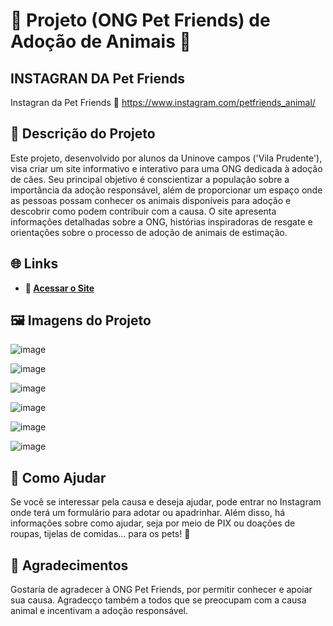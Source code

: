 # 🐾 Projeto (ONG Pet Friends) de Adoção de Animais 🐾

## INSTAGRAN DA Pet Friends

Instagran da Pet Friends 🔗 https://www.instagram.com/petfriends_animal/

## 📑 Descrição do Projeto 

Este projeto, desenvolvido por alunos da Uninove campos ('Vila Prudente'), visa criar um site informativo e interativo para uma ONG dedicada à adoção de cães. Seu principal objetivo é conscientizar a população sobre a importância da adoção responsável, além de proporcionar um espaço onde as pessoas possam conhecer os animais disponíveis para adoção e descobrir como podem contribuir com a causa. O site apresenta informações detalhadas sobre a ONG, histórias inspiradoras de resgate e orientações sobre o processo de adoção de animais de estimação.

## 🌐 Links 

- **🔗 [Acessar o Site](#)**  

## 🖼️ Imagens do Projeto 

![image](https://github.com/user-attachments/assets/0277b25a-0f1c-4219-adb6-51f8d056a151)

![image](https://github.com/user-attachments/assets/a7f44bad-adea-455a-be7e-3e7b0e9bcb78)

![image](https://github.com/user-attachments/assets/6d980109-bf09-4fb4-ac80-147700027b5f)

![image](https://github.com/user-attachments/assets/5be88c7b-f7ff-413c-9f4e-6afd5bd04087)

![image](https://github.com/user-attachments/assets/b5ec7fd9-5290-443a-b75b-34f7d032e011)

![image](https://github.com/user-attachments/assets/4528b2cc-8af7-48e8-9dd2-52b620fb395d)


## 🙏 Como Ajudar 

Se você se interessar pela causa e deseja ajudar, pode entrar no Instagram onde terá um formulário para adotar ou apadrinhar. Além disso, há informações sobre como ajudar, seja por meio de PIX ou doações de roupas, tijelas de comidas... para os pets! 🐶

## 💬 Agradecimentos
Gostaría de agradecer à ONG Pet Friends, por  permitir conhecer e apoiar sua causa. Agradecço também a todos que se preocupam com a causa animal e incentivam a adoção responsável.
